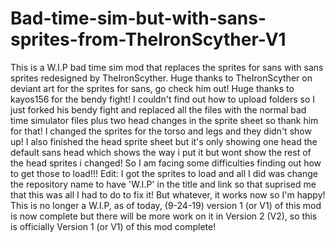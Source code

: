 # Bad-time-sim-but-with-sans-sprites-from-TheIronScyther-V1
This is a W.I.P bad time sim mod that replaces the sprites for sans with sans sprites redesigned by TheIronScyther.
Huge thanks to TheIronScyther on deviant art for the sprites for sans, go check him out!
Huge thanks to kayos156 for the bendy fight! I couldn't find out how to upload folders so I just forked his bendy fight and replaced all the files with the normal bad time simulator files plus two head changes in the sprite sheet so thank him for that!
I changed the sprites for the torso and legs and they didn't show up! I also finished the head sprite sheet but it's only showing one head the default sans head which shows the way i put it but wont show the rest of the head sprites i changed! So I am facing some difficulties finding out how to get those to load!!!
Edit: I got the sprites to load and all I did was change the repository name to have 'W.I.P' in the title and link so that suprised me that this was all I had to do to fix it! But whatever, it works now so I'm happy!
This is no longer a W.I.P, as of today, (9-24-19) version 1 (or V1) of this mod is now complete but there will be more work on it in Version 2 (V2), so this is officially Version 1 (or V1) of this mod complete!
